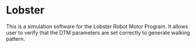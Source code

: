 # Lobster

This is a simulation software for the Lobster Robot Motor Program.
It allows user to verify that the DTM parameters are set correctly to generate walking pattern.
